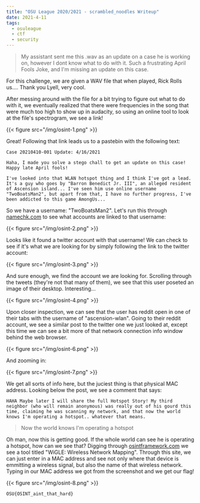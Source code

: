 ```yaml
---
title: "OSU League 2020/2021 - scrambled_noodles Writeup"
date: 2021-4-11
tags:
  - osuleague
  - ctf
  - security
---
```


> My assistant sent me this .wav as an update on a case he is working on, however I dont know what to do with it. Such a frustrating April Fools Joke, and I'm missing an update on this case.

For this challenge, we are given a WAV file that when played, Rick Rolls us....
Thank you Lyell, very cool.

After messing around with the file for a bit trying to figure out what to do with it, we eventually realized that there were frequencies in the song that were much too high to show up in audacity, so using an online tool to look at the file's spectrogram, we see a link!

{{< figure src="/img/osint-1.png" >}}

Great! Following that link leads us to a pastebin with the following text:

```
Case 20210410-001 Update: 4/16/2021
 
Haha, I made you solve a stego chall to get an update on this case! Happy late April fools!
 
I've looked into that WLAN hotspot thing and I think I've got a lead. It's a guy who goes by "Barron Benedict Jr. III", an alleged resident of Ascension island... I've seen him use online username "TwoBoatsMan2", but apart from that, I have no further progress, I've been addicted to this game AmongUs...
```

So we have a username: "TwoBoatsMan2". Let's run this through [namechk.com](https://namechk.com/) to see what accounts are linked to that username:

{{< figure src="/img/osint-2.png" >}}

Looks like it found a twitter account with that username! We can check to see if it's what we are looking for by simply following the link to the twitter account:

{{< figure src="/img/osint-3.png" >}}

And sure enough, we find the account we are looking for. Scrolling through the tweets (they're not that many of them), we see that this user poseted an image of their desktop. Interesting...

{{< figure src="/img/osint-4.png" >}}

Upon closer inspection, we can see that the user has reddit open in one of their tabs with the username of "ascension-wlan". Going to their reddit account, we see a similar post to the twitter one we just looked at, except this time we can see a bit more of that network connection info window behind the web browser.

{{< figure src="/img/osint-6.png" >}}

And zooming in:

{{< figure src="/img/osint-7.png" >}}

We get all sorts of info here, but the juciest thing is that physical MAC address. Looking below the post, we see a comment that says:

```
HAHA Maybe later I will share the full Hotspot Story! My third neighbor (who will remain anonymous) was really out of his gourd this time, claiming he was scanning my network, and that now the world knows I'm operating a hotspot.. whatever that means.
```

> Now the world knows I'm operating a hotspot

Oh man, now this is getting good. If the whole world can see he is operating a hotspot, how can we see that?
Digging through [osintframework.com](https://osintframework.com/) we see a tool titled "WiGLE: Wireless Network Mapping". Through this site, we can just enter in a MAC address and see not only where that device is emmitting a wireless signal, but also the name of that wireless network. Typing in our MAC address we got from the screenshot and we get our flag!

{{< figure src="/img/osint-8.png" >}}

`OSU{OSINT_aint_that_hard}`